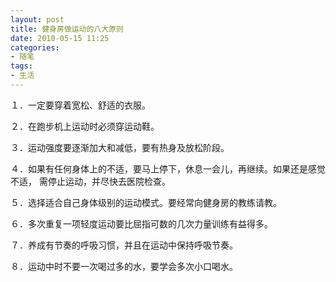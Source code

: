 ```yaml
---
layout: post
title: 健身房做运动的八大原则
date: 2010-05-15 11:25
categories:
- 随笔
tags:
- 生活
---
```


１．一定要穿着宽松、舒适的衣服。

２．在跑步机上运动时必须穿运动鞋。

３．运动强度要逐渐加大和减低，要有热身及放松阶段。

４．如果有任何身体上的不适，要马上停下，休息一会儿，再继续。如果还是感觉不适， 需停止运动，并尽快去医院检查。

５．选择适合自己身体级别的运动模式。要经常向健身房的教练请教。

６．多次重复一项轻度运动要比屈指可数的几次力量训练有益得多。

７．养成有节奏的呼吸习惯，并且在运动中保持呼吸节奏。

８．运动中时不要一次喝过多的水，要学会多次小口喝水。